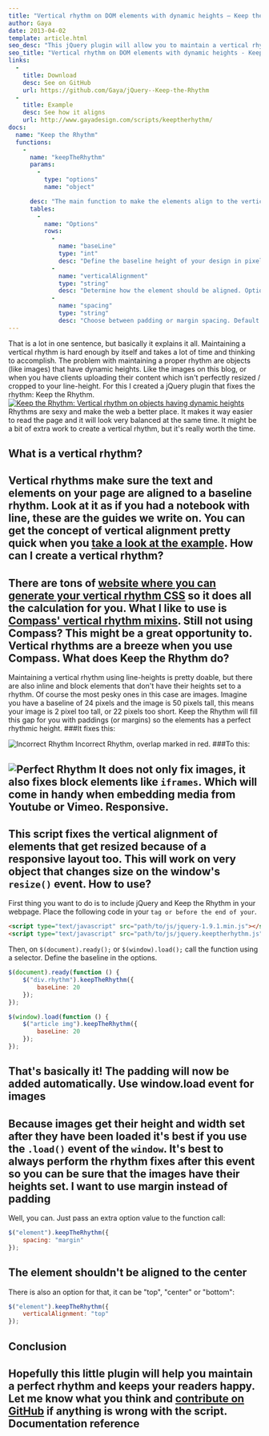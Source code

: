 ```yaml
---
title: "Vertical rhythm on DOM elements with dynamic heights – Keep the Rhythm"
author: Gaya
date: 2013-04-02
template: article.html
seo_desc: "This jQuery plugin will allow you to maintain a vertical rhythm with elements that have dynamic heights. Works on responsive layouts too."
seo_title: "Vertical rhythm on DOM elements with dynamic heights - Keep the Rhythm"
links:
  -
    title: Download
    desc: See on GitHub
    url: https://github.com/Gaya/jQuery--Keep-the-Rhythm
  -
    title: Example
    desc: See how it aligns
    url: http://www.gayadesign.com/scripts/keeptherhythm/
docs:
  name: "Keep the Rhythm"
  functions:
    -
      name: "keepTheRhythm"
      params:
        -
          type: "options"
          name: "object"

      desc: "The main function to make the elements align to the vertical rhythm."
      tables:
        -
          name: "Options"
          rows:
            -
              name: "baseLine"
              type: "int"
              desc: "Define the baseline height of your design in pixels. Default: 24."
            -
              name: "verticalAlignment"
              type: "string"
              desc: "Determine how the element should be aligned. Options: \"top\", \"center\", \"bottom\". Default: \"center\"."
            -
              name: "spacing"
              type: "string"
              desc: "Choose between padding or margin spacing. Default: \"padding\"."
---
```

That is a lot in one sentence, but basically it explains it all. Maintaining a vertical rhythm is hard enough by itself and takes a lot of time and thinking to accomplish. The problem with maintaining a proper rhythm are objects (like images) that have dynamic heights. Like the images on this blog, or when you have clients uploading their content which isn't perfectly resized / cropped to your line-height. For this I created a jQuery plugin that fixes the rhythm: Keep the Rhythm. [![Keep the Rhythm: Vertical rhythm on objects having dynamic heights](/articles/keep-the-rhythm-vertical-rhythm-on-objects-having-dynamic-heights/keep-the-rhythm.jpg "Keep the Rhythm: Vertical rhythm on objects having dynamic heights")](http://www.gayadesign.com/diy/keep-the-rhythm-vertical-rhythm-on-objects-having-dynamic-heights/ "Keep the Rhythm: Vertical rhythm on objects having dynamic heights")<span class="more"></span> Rhythms are sexy and make the web a better place. It makes it way easier to read the page and it will look very balanced at the same time. It might be a bit of extra work to create a vertical rhythm, but it's really worth the time.

What is a vertical rhythm?
--------------------------

 Vertical rhythms make sure the text and elements on your page are aligned to a baseline rhythm. Look at it as if you had a notebook with line, these are the guides we write on. You can get the concept of vertical alignment pretty quick when you [take a look at the example](http://www.gayadesign.com/scripts/keeptherhythm/). How can I create a vertical rhythm?
-----------------------------------

 There are tons of [website where you can generate your vertical rhythm CSS](http://drewish.com/tools/vertical-rhythm) so it does all the calculation for you. What I like to use is [Compass' vertical rhythm mixins](http://compass-style.org/reference/compass/typography/vertical_rhythm/). Still not using Compass? This might be a great opportunity to. Vertical rhythms are a breeze when you use Compass. What does Keep the Rhythm do?
-----------------------------

 Maintaining a vertical rhythm using line-heights is pretty doable, but there are also inline and block elements that don't have their heights set to a rhythm. Of course the most pesky ones in this case are images. Imagine you have a baseline of 24 pixels and the image is 50 pixels tall, this means your image is 2 pixel too tall, or 22 pixels too short. Keep the Rhythm will fill this gap for you with paddings (or margins) so the elements has a perfect rhythmic height.
###It fixes this:

 ![Incorrect Rhythm](/articles/keep-the-rhythm-vertical-rhythm-on-objects-having-dynamic-heights/incorrect-rhythm.jpg) Incorrect Rhythm, overlap marked in red.
###To this:

![Perfect Rhythm](/articles/keep-the-rhythm-vertical-rhythm-on-objects-having-dynamic-heights/perfect-rhythm.jpg) It does not only fix images, it also fixes block elements like `iframes`. Which will come in handy when embedding media from Youtube or Vimeo. Responsive.
-----------

 This script fixes the vertical alignment of elements that get resized because of a responsive layout too. This will work on very object that changes size on the window's `resize()` event. How to use?
-----------

 First thing you want to do is to include jQuery and Keep the Rhythm in your webpage. Place the following code in your `` tag or before the end of your ``. 
```html
<script type="text/javascript" src="path/to/js/jquery-1.9.1.min.js"></script>
<script type="text/javascript" src="path/to/js/jquery.keeptherhythm.js"></script>
```
 Then, on `$(document).ready();` or `$(window).load();` call the function using a selector. Define the baseline in the options. 
```javascript
$(document).ready(function () {
    $("div.rhythm").keepTheRhythm({
        baseLine: 20
    });
});

$(window).load(function () {
    $("article img").keepTheRhythm({
        baseLine: 20
    });
});
```
 That's basically it! The padding will now be added automatically. Use window.load event for images
--------------------------------

 Because images get their height and width set after they have been loaded it's best if you use the `.load()` event of the `window`. It's best to always perform the rhythm fixes after this event so you can be sure that the images have their heights set. I want to use margin instead of padding
---------------------------------------

 Well, you can. Just pass an extra option value to the function call: 
```javascript
$("element").keepTheRhythm({
    spacing: "margin"
});
```
 The element shouldn't be aligned to the center
----------------------------------------------

 There is also an option for that, it can be "top", "center" or "bottom": 
```javascript
$("element").keepTheRhythm({
    verticalAlignment: "top"
});
```
 Conclusion
----------

 Hopefully this little plugin will help you maintain a perfect rhythm and keeps your readers happy. Let me know what you think and [contribute on GitHub](https://github.com/Gaya/jQuery--Keep-the-Rhythm/issues "issues on Github") if anything is wrong with the script. Documentation reference
-----------------------

 
